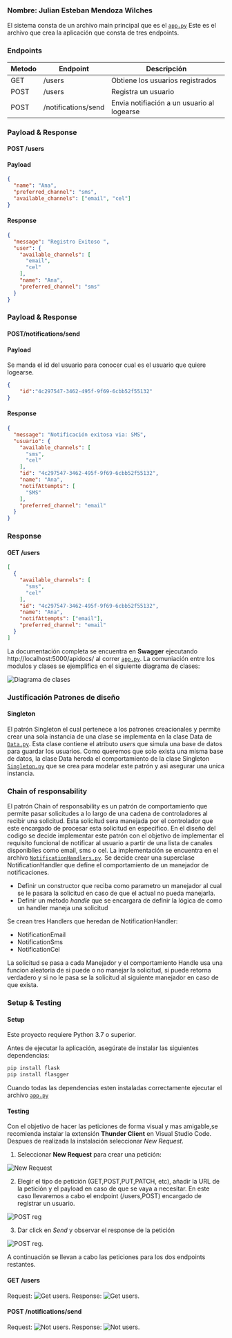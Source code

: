 ### Nombre: Julian Esteban Mendoza Wilches
El sistema consta de un archivo main principal que es el [`app.py`](app.py) Este es el archivo que crea la aplicación que consta de tres endpoints.

### Endpoints

|Metodo|Endpoint|Descripción|
|------|-------|----------|
|GET   |/users  |Obtiene los usuarios registrados|
|POST  |/users  |Registra un usuario
|POST  |/notifications/send|Envia notifiación a un usuario al logearse

### Payload & Response
#### POST /users
#### Payload
```json
{
  "name": "Ana",
  "preferred_channel": "sms",
  "available_channels": ["email", "cel"]
}
```
#### Response
```json
{
  "message": "Registro Exitoso ",
  "user": {
    "available_channels": [
      "email",
      "cel"
    ],
    "name": "Ana",
    "preferred_channel": "sms"
  }
}
```

### Payload & Response
#### POST/notifications/send
#### Payload
Se manda el id del usuario para conocer cual es el usuario que quiere logearse.
```json
{
    "id":"4c297547-3462-495f-9f69-6cbb52f55132"
}
```
#### Response
```json
{
  "message": "Notificación exitosa via: SMS",
  "usuario": {
    "available_channels": [
      "sms",
      "cel"
    ],
    "id": "4c297547-3462-495f-9f69-6cbb52f55132",
    "name": "Ana",
    "notifAttempts": [
      "SMS"
    ],
    "preferred_channel": "email"
  }
}
```
### Response
#### GET /users
```json
[
  {
    "available_channels": [
      "sms",
      "cel"
    ],
    "id": "4c297547-3462-495f-9f69-6cbb52f55132",
    "name": "Ana",
    "notifAttempts": ["email"],
    "preferred_channel": "email"
  }
]
```
La documentación completa se encuentra en **Swagger** ejecutando http://localhost:5000/apidocs/ al correr [`app.py`](app.py).
La comuniación entre los modulos y clases se ejemplifica en el siguiente diagrama de clases:

![Diagrama de clases](images/UMLLab1.png)

### Justificación Patrones de diseño
#### Singleton
El patrón Singleton el cual pertenece a los patrones creacionales y permite crear una sola instancia de una clase se implementa en la clase Data de [`Data.py`](Data.py). Esta clase contiene el atributo *users* que simula una base de datos para guardar los usuarios. Como queremos que solo exista una misma base de datos, la clase Data hereda el comportamiento de la clase Singleton [`Singleton.py`](Singleton.py) que se crea para modelar este patrón y asi asegurar una unica instancia.
### Chain of responsability
El patrón Chain of responsability es un patrón de comportamiento que permite pasar solicitudes a lo largo de una cadena de controladores al recibir una solicitud. Esta solicitud sera manejada por el controlador que este encargado de procesar esta solicitud en especifico. En el diseño del codigo se decide implementar este patrón con el objetivo de implementar el requisito funcional de notificar al usuario a partir de una lista de canales disponiblles como email, sms o cel. La implementación se encuentra en el archivo [`NotificationHandlers.py`](HandlerNotification/NotificationsHandlers.py).
Se decide crear una superclase NotificationHandler que define el comportamiento de un manejador de notificaciones.
+ Definir un constructor que reciba como parametro un manejador al cual se le pasara la solicitud en caso de que el actual no pueda manejarla.
+ Definir un método *handle* que se encargara de definir la lógica de como un handler maneja una solicitud

Se crean tres Handlers que heredan de NotificationHandler:
- NotificationEmail
- NotificationSms
- NotificationCel

La solicitud se pasa a cada Manejador y el comportamiento Handle usa una funcion aleatoria de si puede o no manejar la solicitud, si puede retorna verdadero y si no le pasa se la solicitud al siguiente manejador en caso de que exista.

### Setup & Testing
#### Setup
Este proyecto requiere Python 3.7 o superior.

Antes de ejecutar la aplicación, asegúrate de instalar las siguientes dependencias:
```bash
pip install flask
pip install flasgger
```

Cuando todas las dependencias esten instaladas correctamente ejecutar el archivo [`app.py`](app.py)

#### Testing
Con el objetivo de hacer las peticiones de forma visual y mas amigable,se recomienda instalar la extensión **Thunder Client** en Visual Studio Code.
Despues de realizada la instalación seleccionar *New Request*.

1. Seleccionar **New Request** para crear una petición:

![New Request](images/tclient.png)

2. Elegir el tipo de petición (GET,POST,PUT,PATCH, etc), añadir la URL de la petición y el payload en caso de que se vaya a necesitar. En este caso llevaremos a cabo el endpoint (/users,POST) encargado de registrar un usuario.

![POST reg](images/postReg.png)

3. Dar click en *Send* y observar el response de la petición

![POST reg](images/responseReg.png).

A continuación se llevan a cabo las peticiones para los dos endpoints restantes.
#### GET /users

Request:
![Get users](images/getUsers.png).
Response:
![Get users](images/getUserRes.png).

#### POST /notifications/send
Request:
![Not users](images/notReq.png).
Response:
![Not users](images/notReqRes.png).

